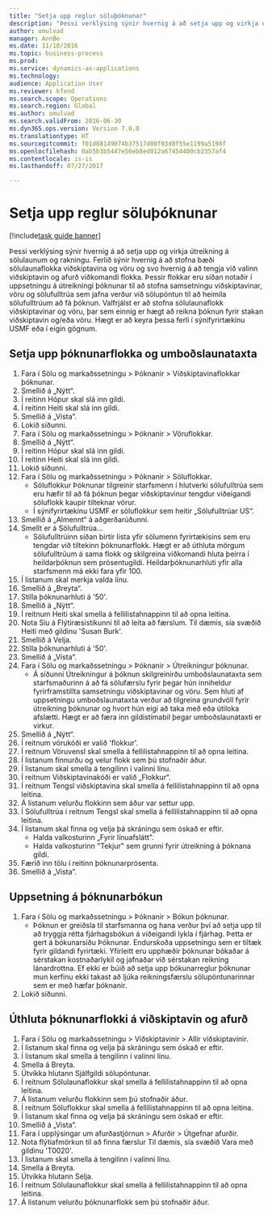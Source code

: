 ```yaml
--- 
title: "Setja upp reglur söluþóknunar"
description: "Þessi verklýsing sýnir hvernig á að setja upp og virkja útreikning á sölulaunum og rakningu."
author: omulvad
manager: AnnBe
ms.date: 11/10/2016
ms.topic: business-process
ms.prod: 
ms.service: dynamics-ax-applications
ms.technology: 
audience: Application User
ms.reviewer: kfend
ms.search.scope: Operations
ms.search.region: Global
ms.author: omulvad
ms.search.validFrom: 2016-06-30
ms.dyn365.ops.version: Version 7.0.0
ms.translationtype: HT
ms.sourcegitcommit: f01d88149074b37517d00f03d8f55e1199a5198f
ms.openlocfilehash: 0ab5b3b5447e56eb8ed012a67454400cb2357af4
ms.contentlocale: is-is
ms.lasthandoff: 07/27/2017

---
```

# <a name="set-up-sales-commission-rules"></a>Setja upp reglur söluþóknunar

[!include[task guide banner](../../includes/task-guide-banner.md)]

Þessi verklýsing sýnir hvernig á að setja upp og virkja útreikning á sölulaunum og rakningu. Ferlið sýnir hvernig á að stofna bæði sölulaunaflokka viðskiptavina og vöru og svo hvernig á að tengja við valinn viðskiptavin og afurð viðkomandi flokka. Þessir flokkar eru síðan notaðir í uppsetningu á útreikningi þóknunar til að stofna samsetningu viðskiptavinar, vöru og sölufulltrúa sem jafna verður við sölupöntun til að heimila sölufulltrúum að fá þóknun. Valfrjálst er að stofna sölulaunaflokk viðskiptavinar og vöru, þar sem einnig er hægt að reikna þóknun fyrir stakan viðskiptavin og/eða vöru. Hægt er að keyra þessa ferli í sýnifyrirtækinu USMF eða í eigin gögnum.


## <a name="set-up-commission-groups-and-commission-rates"></a>Setja upp þóknunarflokka og umboðslaunataxta
1. Fara í Sölu og markaðssetningu > Þóknanir > Viðskiptavinaflokkar þóknunar.
2. Smellið á „Nýtt“.
3. Í reitinn Hópur skal slá inn gildi.
4. Í reitinn Heiti skal slá inn gildi.
5. Smellið á „Vista“.
6. Lokið síðunni.
7. Fara í Sölu og markaðssetningu > Þóknanir > Vöruflokkar.
8. Smellið á „Nýtt“.
9. Í reitinn Hópur skal slá inn gildi.
10. Í reitinn Heiti skal slá inn gildi.
11. Lokið síðunni.
12. Fara í Sölu og markaðssetningu > Þóknanir > Söluflokkar.
    * Söluflokkur Þóknunar tilgreinir starfsmenn í hlutverki sölufulltrúa sem eru hæfir til að fá þóknun þegar viðskiptavinur tengdur viðeigandi söluflokk kaupir tilteknar vörur.  
    * Í sýnifyrirtækinu USMF er söluflokkur sem heitir „Sölufulltrúar US“.  
13. Smellið á „Almennt“ á aðgerðarúðunni.
14. Smellt er á Sölufulltrúa...
    * Sölufulltrúinn síðan birtir lista yfir sölumenn fyrirtækisins sem eru tengdar við tiltekinn þóknunarflokk. Hægt er að úthluta mörgum sölufulltrúum á sama flokk og skilgreina viðkomandi hluta þeirra í heildarþóknun sem prósentugildi. Heildarþóknunarhluti yfir alla starfsmenn má ekki fara yfir 100.  
15. Í listanum skal merkja valda línu.
16. Smellið á „Breyta“.
17. Stilla þóknunarhluti á '50'.
18. Smellið á „Nýtt“.
19. Í reitnum Heiti skal smella á fellilistahnappinn til að opna leitina.
20. Nota Síu á Flýtiræsistikunni til að leita að færslum. Til dæmis, sía svæðið Heiti með gildinu 'Susan Burk'.
21. Smellið á Velja.
22. Stilla þóknunarhluti á '50'.
23. Smellið á „Vista“.
24. Fara í Sölu og markaðssetningu > Þóknanir > Útreikningur þóknunar.
    * Á síðunni Útreikningur á þóknun skilgreinirðu umboðslaunataxta sem starfsmaðurinn á að fá sölufærslu fyrir þegar hún inniheldur fyrirframstillta samsetningu viðskiptavinar og vöru. Sem hluti af uppsetningu umboðslaunataxta verður að tilgreina grundvöll fyrir útreikning þóknunar og hvort hún eigi að taka með eða útiloka afslætti. Hægt er að færa inn gildistímabil þegar umboðslaunataxti er virkur.  
25. Smellið á „Nýtt“.
26. Í reitnum vörukóði er valið 'flokkur'.
27. Í reitnum Vöruvensl skal smella á fellilistahnappinn til að opna leitina.
28. Í listanum finnurðu og velur flokk sem þú stofnaðir áður.
29. Í listanum skal smella á tengilinn í valinni línu.
30. Í reitnum Viðskiptavinakóði er valið „Flokkur“.
31. Í reitnum Tengsl viðskiptavina skal smella á fellilistahnappinn til að opna leitina.
32. Á listanum velurðu flokkinn sem áður var settur upp.
33. Í Sölufulltrúa í reitnum Tengsl skal smella á fellilistahnappinn til að opna leitina.
34. Í listanum skal finna og velja þá skráningu sem óskað er eftir.
    * Halda valkosturinn „Fyrir línuafslátt".  
    * Halda valkosturinn "Tekjur" sem grunni fyrir útreikning á þóknana gildi.    
35. Færið inn tölu í reitinn þóknunarprósenta.
36. Smellið á „Vista“.

## <a name="setting-up-commission-posting"></a>Uppsetning á þóknunarbókun
1. Fara í Sölu og markaðssetningu > Þóknanir > Bókun þóknunar.
    * Þóknun er greiðsla til starfsmanna og hana verður því að setja upp til að tryggja rétta fjárhagsbókun á viðeigandi lykla í fjárhag. Þetta er gert á bókunarsíðu Þóknunar. Endurskoða uppsetningu sem er tiltæk fyrir gildandi fyrirtæki. Yfirleitt eru upphæðir þóknunar bókaðar á sérstakan kostnaðarlykil og jafnaðar við sérstakan reikning lánardrottna. Ef ekki er búið að setja upp bókunarreglur þóknunar mun kerfinu ekki takast að ljúka reikningsfærslu sölupöntunarinnar sem er með hæfar þóknanir.  
2. Lokið síðunni.

## <a name="assign-a-commission-group-to-a-customer-and-a-product"></a>Úthluta þóknunarflokki á viðskiptavin og afurð
1. Fara í Sölu og markaðssetningu > Viðskiptavinir > Allir viðskiptavinir.
2. Í listanum skal finna og velja þá skráningu sem óskað er eftir.
3. Í listanum skal smella á tengilinn í valinni línu.
4. Smella á Breyta.
5. Útvíkka hlutann Sjálfgildi sölupöntunar.
6. Í reitnum Sölulaunaflokkur skal smella á fellilistahnappinn til að opna leitina.
7. Á listanum velurðu flokkinn sem þú stofnaðir áður.
8. Í reitnum Söluflokkur skal smella á fellilistahnappinn til að opna leitina.
9. Í listanum skal finna og velja þá skráningu sem óskað er eftir.
10. Smellið á „Vista“.
11. Fara í upplýsingar um afurðastjórnun > Afurðir > Útgefnar afurðir.
12. Nota flýtiafmörkun til að finna færslur Til dæmis, sía svæðið Vara með gildinu 'T0020'.
13. Í listanum skal smella á tengilinn í valinni línu.
14. Smella á Breyta.
15. Útvíkka hlutann Selja.
16. Í reitnum Sölulaunaflokkur skal smella á fellilistahnappinn til að opna leitina.
17. Á listanum velurðu þóknunarflokk sem þú stofnaðir áður.


